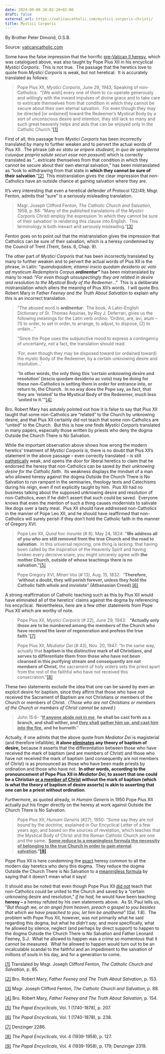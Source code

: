 ```yaml
---
date: 2024-09-06 20:02:28+02:00
draft: false
external_url: https://vaticancatholic.com/mystici-corporis-christi/
title: Mystici Corporis
---
```



By Brother Peter Dimond, O.S.B.

Source: [vaticancatholic.com](https://vaticancatholic.com/mystici-corporis-christi/)

<p>Some have the false impression that the horrific <a href="https://vaticancatholic.com/heresy-before-vatican-ii/">pre-Vatican II heresy</a>, which was catalogued above, was also taught by Pope Pius XII in his encyclical <em>Mystici Corporis</em>.  This is not true.  The passage that the heretics love to quote from <em>Mystici Corporis</em> is weak, but not heretical.  It is accurately translated as follows:</p>
<blockquote>
<p>Pope Pius XII, <em>Mystici Corporis</em>, June 29, 1943, Speaking of non-Catholics:  “[We wish] every one of them to co-operate generously and willingly with the inward impulses of divine grace and to take care to extricate themselves from that condition in which they cannot be secure about their own eternal salvation.  For even though they may be directed [or ordained] toward the Redeemer’s Mystical Body by a sort of unconscious desire and intention, they still lack so many and such great heavenly helps and aids that can be enjoyed only in the Catholic Church.”<a href="#_edn1" name="_ednref1">[1]</a></p>
</blockquote>
<p>First of all, this passage from <em>Mystici Corporis</em> has been incorrectly translated by many to further weaken and to pervert the actual words of Pius XII.  The phrase (<em>ab eo statu se eripere studeant, in quo de sempiterna cuiusque propria salute securi esse non possunt</em>) which is correctly translated as “…extricate themselves from that condition in which they cannot be secure about their own eternal salvation,” has been mistranslated as “look to withdrawing from that state in <strong>which they cannot be sure of their salvation</strong>.”<a href="#_edn2" name="_ednref2">[2]</a>  This mistranslation gives the clear impression that non-Catholics have an outside chance at gaining salvation where they are.</p>
<p>It’s very interesting that even a heretical defender of Protocol 122/49, Msgr. Fenton, admits that “sure” is a seriously misleading translation.</p>
<blockquote>
<p>Msgr. Joseph Clifford Fenton, <em>The Catholic Church and Salvation</em>, 1958, p. 88: “Many of the published translations of the <em>Mystici Corporis Christi</em> employ the expression ‘in which they cannot be sure of their salvation’ in rendering this clause into English.  This terminology is both inexact and seriously misleading.”<a href="#_edn3" name="_ednref3">[3]</a></p>
</blockquote>
<p>Fenton goes on to point out that the mistranslation gives the impression that Catholics can be sure of their salvation, which is a heresy condemned by the Council of Trent (Trent, Sess. 6, Chap. 9).</p>
<p>The other part of <em>Mystici Corporis</em> that has been incorrectly translated by many to further weaken and to pervert the actual words of Pius XII is the phrase, in Latin: “<em>quandoquidem, etiamsi inscio quodam desiderio ac voto ad mysticum Redemptoris Corpus <strong>ordinentur”</strong></em> has been mistranslated by many to read: “<em>For even though unsuspectingly they are related in desire and resolution to the Mystical Body of the Redeemer</em>…”  This is a deliberate mistranslation which alters the meaning of Pius XII’s words.  I will quote Bro. Robert Mary in <em>Father Feeney and the Truth About Salvation</em> to explain why this is an incorrect translation.</p>
<blockquote>
<p>“The abused word is <strong><em>ordinentur</em></strong>.  The book, A Latin-English Dictionary of St. Thomas Aquinas, by Roy J. Deferrari, gives us the following meanings for the Latin verb ordino: ‘Ordino, are, avi, atum – (1) to order, to set in order, to arrange, to adjust, to dispose, (2) to ordain…”</p>
<p>“Since the Pope uses the subjunctive mood to express a contingency of uncertainty, not a fact, the translation should read:</p>
<p>‘For, even though they may be disposed toward (or ordained toward) the mystic Body of the Redeemer, by a certain unknowing desire and resolution…’</p>
<p>“<strong>In other words, the only thing this ‘certain unknowing desire and resolution’ (inscio quodam desiderio ac voto) may be doing for these non-Catholics is setting them in order for entrance into, or return to, the Church.  In no way does the Pope say, as fact, that they are ‘related’ to the Mystical Body of the Redeemer, much less ‘united to it.’”</strong><a href="#_edn4" name="_ednref4">[4]</a></p>
</blockquote>
<p>Bro. Robert Mary has astutely pointed out how it is false to say that Pius XII taught that some non-Catholics are “related” to the Church by unknowing desire, and that Pius XII certainly did not teach that some non-Catholics are “united” to the Church.  But this is how one finds <em>Mystici Corporis</em> translated in many papers, especially those written by priests who deny the dogma Outside the Church There is No Salvation.</p>
<p>While the important observation above shows how wrong the modern heretics’ treatment of <em>Mystici Corporis</em> is, there is no doubt that Pius XII’s statement in the above passage – even correctly translated – is still <u>pathetically</u> weak, and opens the door for liberal heretics to claim that he endorsed the heresy that non-Catholics can be saved <em>by their unknowing desire for the Catholic faith</em>.  Its weakness displays the mindset of a man who allowed heresy against the dogma Outside the Church There is No Salvation to run rampant in the seminaries, theology texts and Catechisms during his reign, even if not explicitly taught by him.  Pius XII had no business talking about the supposed unknowing desire and resolution of non-Catholics, even if he didn’t assert that such could be saved.  Everyone knows that even the mention of such a thing causes modernists to salivate like dogs over a tasty meal.  Pius XII should have addressed non-Catholics in the manner of Pope Leo XII, and he should have reaffirmed that non-Catholics will surely perish if they don’t hold the Catholic faith in the manner of Gregory XVI.</p>
<blockquote>
<p>Pope Leo XII, <em>Quod hoc ineunte</em> (# 8), May 24, 1824: “<strong>We address all of you who are still removed from the true Church and the road to salvation</strong>.  In this universal rejoicing, one thing is lacking: that having been called by the inspiration of the Heavenly Spirit and having broken every decisive snare, you might sincerely agree with <strong>the mother Church, outside of whose teachings there is no salvation.”</strong><a href="#_edn5" name="_ednref5">[5]</a></p>
<p>Pope Gregory XVI, <em>Mirari Vos</em> (# 13), Aug. 15, 1832:  “<strong>Therefore, ‘without a doubt, they will perish forever, unless they hold the Catholic faith whole and inviolate</strong>” <strong>(Athanasian Creed)</strong>.<a href="#_edn6" name="_ednref6">[6]</a></p>
</blockquote>
<p>A strong reaffirmation of Catholic teaching such as this by Pius XII would have eliminated all of the heretics’ claims against the dogma by referencing his encyclical.  Nevertheless, here are a few other statements from Pope Pius XII which are worthy of note.</p>
<blockquote>
<p>Pope Pius XII,<em> Mystici Corporis </em>(# 22), June 29, 1943:   <strong>“Actually only those are to be numbered among the members of the Church who have received the laver of regeneration and profess the true faith</strong>.”<a href="#_edn7" name="_ednref7">[7]</a></p>
<p>Pope Pius XII, <em>Mediator Dei</em> (# 43), Nov. 20, 1947: “In the same way, actually that <strong>baptism is the distinctive mark of all Christians, and serves to differentiate them from those who have not been cleansed in this purifying stream and consequently are not members of Christ,</strong> the sacrament of holy orders sets the priest apart from the rest of the faithful who have not received this consecration.”<a href="#_edn8" name="_ednref8">[8]</a></p>
</blockquote>
<p>These two statements exclude the idea that one can be saved by even an explicit desire for baptism, since they affirm that those who have not received the Sacrament of Baptism are not Christians or members of the Church or members of Christ.  (<em>Those who are not Christians or members of the Church or members of Christ cannot be saved</em>.) </p>
<blockquote>
<p>John 15:6- “<strong><u>If anyone abide not in me</u></strong>, <strong>he shall be cast forth as a branch, and shall wither, and <u>they shall gather him up, and cast him into the fire</u>, and he burneth</strong>.”</p>
</blockquote>
<p>Actually, if one admits that the above quote from <em>Mediator Dei</em> is magisterial (and therefore infallible), <strong>it alone <u>eliminates</u> any theory of baptism of desire,</strong> because it asserts that the differentiation between those who have received the mark of baptism (and are members of Christ) and those who have not received the mark of baptism (and consequently are not members of Christ) is as pronounced as those who have been made priests by ordination and those who have not.<strong>  In other words, according to the pronouncement of Pope Pius XII in <em>Mediator Dei</em>, to assert that one could be a Christian <u>or a member of Christ</u> without the mark of baptism (which is what the theory of baptism of desire asserts) is akin to asserting that one can be a priest without ordination</strong>.</p>
<p>Furthermore, as quoted already, in<em> Humani Generis</em> in 1950 Pope Pius XII actually put his finger directly on the heresy at work against Outside the Church There is No Salvation. </p>
<blockquote>
<p>Pope Pius XII, <em>Humani Generis</em> (#27), 1950: “Some say they are not bound by the doctrine, explained in Our Encyclical Letter of a few years ago, and based on the sources of revelation, which teaches that the Mystical Body of Christ and the Roman Catholic Church are one and the same.  <strong><u>Some reduce to a meaningless formula the necessity of belonging to the true Church in order to gain eternal salvation</u>.”<a href="#_edn9" name="_ednref9">[9]</a></strong></p>
</blockquote>
<p>Pope Pius XII is here condemning the <u>exact</u> heresy common to all the modern day heretics who deny this dogma.  They reduce the dogma Outside the Church There is No Salvation to a <u>meaningless formula</u> by saying that it doesn’t mean what it says!</p>
<p>It should also be noted that even though Pope Pius XII <u>did not</u> teach that non-Catholics could be united to the Church and saved by a “certain unknowing desire and resolution,” <em><u>if</u></em> <em>he had,</em> he would have been teaching <strong>heresy – </strong>a heresy refuted by his own statements above.  As St. Paul tells us, “<em>But though we, or an angel from heaven, preach a gospel to you besides that which we have preached to you, let him be anathema</em>” (Gal. 1:8).  The problem with Pope Pius XII, however, was not primarily what he said regarding this dogma, but what he <em>didn’t say</em>, and more specifically, what he allowed by silence, neglect (and perhaps by direct support) to happen to the dogma Outside the Church There is No Salvation and Father Leonard Feeney, S.J.  What he allowed to happen was a crime so momentous that it cannot be measured.  What he allowed to happen would turn out to be an incalculable scandal to the faithful and an impediment to the salvation of millions of souls in his day, and for a generation to come.</p>
<div class="footnotes">
<p><a href="#_ednref1" name="_edn1">[1]</a> Translated by Msgr. Joseph Clifford Fenton<em>, The Catholic Church and Salvation</em>, p. 85.</p>
<p><a href="#_ednref2" name="_edn2">[2]</a> Bro. Robert Mary, <em>Father Feeney and The Truth About Salvation</em>, p. 153.</p>
<p><a href="#_ednref3" name="_edn3">[3]</a> Msgr. Joseph Clifford Fenton, <em>The Catholic Church and Salvation</em>, p. 88.</p>
<p><a href="#_ednref4" name="_edn4">[4]</a> Bro. Robert Mary, <em>Father Feeney and The Truth About Salvation</em>, p. 154.</p>
<p><a href="#_ednref5" name="_edn5">[5]</a> <em>The Papal Encyclicals</em>, Vol. 1 (1740-1878), p. 207.</p>
<p><a href="#_ednref6" name="_edn6">[6]</a> <em>The Papal Encyclicals</em>, Vol. 1 (1740-1878), p. 238.</p>
<p><a href="#_ednref7" name="_edn7">[7]</a> Denzinger 2286.</p>
<p><a href="#_ednref8" name="_edn8">[8]</a> <em>The Papal Encyclicals</em>, Vol. 4 (1939-1958), p. 127.</p>
<p><a href="#_ednref9" name="_edn9">[9]</a> <em>The Papal Encyclicals</em>, Vol. 4 (1939-1958), p. 179; Denzinger 2319.</p>
</div>
